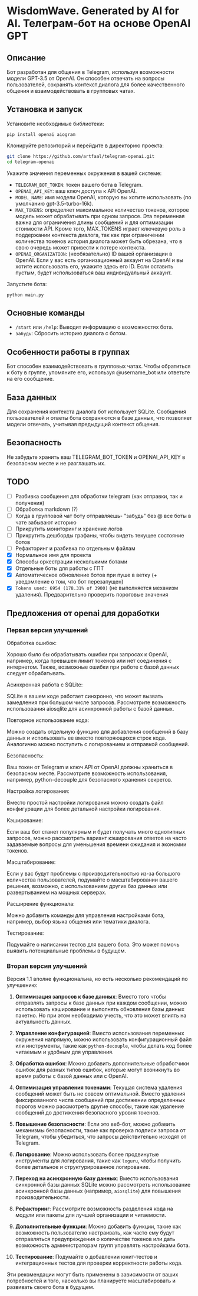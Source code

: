 # WisdomWave. Generated by AI for AI. Телеграм-бот на основе OpenAI GPT

## Описание

Бот разработан для общения в Telegram, используя возможности модели GPT-3.5 от OpenAI. Он способен отвечать на вопросы пользователей, сохранять контекст диалога для более качественного общения и взаимодействовать в групповых чатах.

## Установка и запуск

Установите необходимые библиотеки:

`pip install openai aiogram`

Клонируйте репозиторий и перейдите в директорию проекта:

```bash
git clone https://github.com/artfaal/telegram-openai.git
cd telegram-openai
```

Укажите значения переменных окружения в вашей системе:

- `TELEGRAM_BOT_TOKEN`: токен вашего бота в Telegram.
- `OPENAI_API_KEY`: ваш ключ доступа к API OpenAI.
- `MODEL_NAME`: имя модели OpenAI, которую вы хотите использовать (по умолчанию gpt-3.5-turbo-16k).
- `MAX_TOKENS`: определяет максимальное количество токенов, которое модель может обрабатывать при одном запросе. Эта переменная важна для ограничения длины сообщений и для оптимизации стоимости API. Кроме того, MAX_TOKENS играет ключевую роль в поддержании контекста диалога, так как при ограничении количества токенов история диалога может быть обрезана, что в свою очередь может привести к потере контекста.
- `OPENAI_ORGANIZATION`: (необязательно) ID вашей организации в OpenAI. Если у вас есть организационный аккаунт на OpenAI и вы хотите использовать его, укажите здесь его ID. Если оставить пустым, будет использоваться ваш индивидуальный аккаунт.

Запустите бота:

`python main.py`

## Основные команды

- `/start` или `/help`: Выводит информацию о возможностях бота.
- `забудь`: Сбросить историю диалога с ботом.

## Особенности работы в группах

Бот способен взаимодействовать в групповых чатах. Чтобы обратиться к боту в группе, упомяните его, используя @username_bot или ответьте на его сообщение.

## База данных

Для сохранения контекста диалога бот использует SQLite. Сообщения пользователей и ответы бота сохраняются в базе данных, что позволяет модели отвечать, учитывая предыдущий контекст общения.

## Безопасность

Не забудьте хранить ваш TELEGRAM_BOT_TOKEN и OPENAI_API_KEY в безопасном месте и не разглашать их.

## TODO

- [ ] Разбивка сообщения для обработки telegram (как отправки, так и получения)
- [ ] Обработка markdown (?)
- [ ] Когда в групповой чат боту отправляешь- "забудь" без @ все боты в чате забывают историю
- [ ] Прикрутить мониторинг и хранение логов
- [ ] Прикрутить дешборды графаны, чтобы видеть текущее состояние ботов
- [ ] Рефакторинг и разбивка по отдельным файлам
- [x] Нормальное имя для проекта
- [x] Способы оркестрации несколькими ботами
- [x] Отдельные боты для работы с ГПТ
- [x] Автоматическое обновление ботов при пуше в ветку (+ уведомление о том, что бот перезапущен)
- [x] `Tokens used: 6954 (178.31% of 3900)` (не выполняется механизм удаления). Предварительно проверить пороговые значения

## Предложения от openai для доработки

### Первая версия улучшений

Обработка ошибок:

Хорошо было бы обрабатывать ошибки при запросах к OpenAI, например, когда превышен лимит токенов или нет соединения с интернетом.
Также, возможные ошибки при работе с базой данных следует обрабатывать.

Асинхронная работа с SQLite:

SQLite в вашем коде работает синхронно, что может вызвать замедления при большом числе запросов. Рассмотрите возможность использования aiosqlite для асинхронной работы с базой данных.

Повторное использование кода:

Можно создать отдельную функцию для добавления сообщений в базу данных и использовать ее вместо повторяющихся строк кода.
Аналогично можно поступить с логированием и отправкой сообщений.

Безопасность:

Ваш токен от Telegram и ключ API от OpenAI должны храниться в безопасном месте. Рассмотрите возможность использования, например, python-decouple для безопасного хранения секретов.

Настройка логирования:

Вместо простой настройки логирования можно создать файл конфигурации для более детальной настройки логирования.

Кэширование:

Если ваш бот станет популярным и будет получать много однотипных запросов, можно рассмотреть вариант кэширования ответов на часто задаваемые вопросы для уменьшения времени ожидания и экономии токенов.

Масштабирование:

Если у вас будут проблемы с производительностью из-за большого количества пользователей, подумайте о масштабировании вашего решения, возможно, с использованием других баз данных или развертыванием на мощных серверах.

Расширение функционала:

Можно добавить команды для управления настройками бота, например, выбор языка общения или тематики диалога.

Тестирование:

Подумайте о написании тестов для вашего бота. Это может помочь выявить потенциальные проблемы в будущем.

### Вторая версия улучшений

Версия 1.1 вполне функциональна, но есть несколько рекомендаций по улучшению:

1. **Оптимизация запросов к базе данных**: Вместо того чтобы отправлять запросы к базе данных при каждом сообщении, можно использовать кэширование и выполнять обновления базы данных пакетно. Но при этом необходимо учесть, что это может влиять на актуальность данных.

2. **Управление конфигурацией**: Вместо использования переменных окружения напрямую, можно использовать конфигурационный файл или инструменты, такие как `python-decouple`, чтобы делать код более читаемым и удобным для управления.

3. **Обработка ошибок**: Можно добавить дополнительные обработчики ошибок для разных типов ошибок, которые могут возникнуть во время работы с базой данных или с OpenAI.

4. **Оптимизация управления токенами**: Текущая система удаления сообщений может быть не совсем оптимальной. Вместо удаления фиксированного числа сообщений при достижении определенных порогов можно рассмотреть другие способы, такие как удаление сообщений до достижения безопасного уровня токенов.

5. **Повышение безопасности**: Если это веб-бот, можно добавить механизмы безопасности, такие как проверка подписи запроса от Telegram, чтобы убедиться, что запросы действительно исходят от Telegram.

6. **Логирование**: Можно использовать более продвинутые инструменты для логирования, такие как `loguru`, чтобы получить более детальное и структурированное логирование.

7. **Переход на асинхронную базу данных**: Вместо использования синхронной базы данных SQLite можно рассмотреть использование асинхронной базы данных (например, `aiosqlite`) для повышения производительности.

8. **Рефакторинг**: Рассмотрите возможность разделения кода на модули или пакеты для лучшей организации и читаемости.

9. **Дополнительные функции**: Можно добавить функции, такие как возможность пользователю настраивать, как часто ему будут отправляться предупреждения о количестве токенов или дать возможность администраторам групп управлять настройками бота.

10. **Тестирование**: Подумайте о добавлении юнит-тестов и интеграционных тестов для проверки корректности работы кода.

Эти рекомендации могут быть применены в зависимости от ваших потребностей и того, насколько вы планируете масштабировать и развивать своего бота в будущем.
